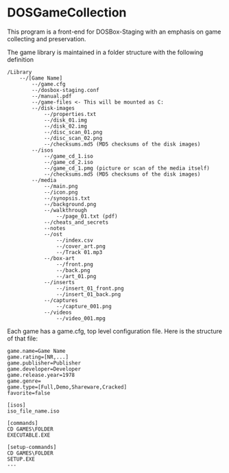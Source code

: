 # DOSGameCollection

This program is a front-end for DOSBox-Staging with an emphasis on game collecting and preservation.

The game library is maintained in a folder structure with the following definition

```
/Library
    --/[Game Name]
        --/game.cfg
        --/dosbox-staging.conf
        --/manual.pdf
        --/game-files <- This will be mounted as C:
        --/disk-images
            --/properties.txt
            --/disk_01.img
            --/disk_02.img
            --/disc_scan_01.png
            --/disc_scan_02.png
            --/checksums.md5 (MD5 checksums of the disk images)
        --/isos
            --/game_cd_1.iso
            --/game_cd_2.iso
            --/game_cd_1.pmg (picture or scan of the media itself)
            --/checksums.md5 (MD5 checksums of the disk images)
        --/media
            --/main.png
            --/icon.png
            --/synopsis.txt
            --/background.png
            --/walkthrough
                --/page_01.txt (pdf)
            --/cheats_and_secrets
            --notes
            --/ost
                --/index.csv
                --/cover_art.png
                --/Track 01.mp3
            --/box-art
                --/front.png
                --/back.png
                --/art_01.png
            --/inserts
                --/insert_01_front.png
                --/insert_01_back.png
            --/captures
                --/capture_001.png
            --/videos
                --/video_001.mpg
```

Each game has a game.cfg, top level configuration file. Here is the structure of that file:

```
game.name=Game Name
game.rating=[NR,...]
game.publisher=Publisher
game.developer=Developer
game.release.year=1978
game.genre=
game.type=[Full,Demo,Shareware,Cracked]
favorite=false

[isos]
iso_file_name.iso

[commands]
CD GAMES\FOLDER
EXECUTABLE.EXE

[setup-commands]
CD GAMES\FOLDER
SETUP.EXE
---